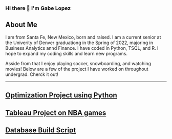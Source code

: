 ### Hi there 👋 I'm Gabe Lopez

## About Me
I am from Santa Fe, New Mexico, born and raised.
I am a current senior at the Univerity of Denver graduationg in the Spring of 2022, majoring in Business Analytics annd Finance.
I have coded in Python, TSQL, and R. I hope to expand my coding skills and learn new programs. 

Asside from that I enjoy playing soccer, snowboarding, and watching movies! Below are a few of the project I have worked on throughout undergrad. Cherck it out! 

--------

[Optimization Project using Python](https://github.com/gabelopez2523/gabelopez2523/blob/main/Python%20Final%20Project.ipynb)
-----

[Tableau Project on NBA games](Project.3200.final.pdf)
-----

[Database Build Script](BuildTapiaAuto.sql)
-----

